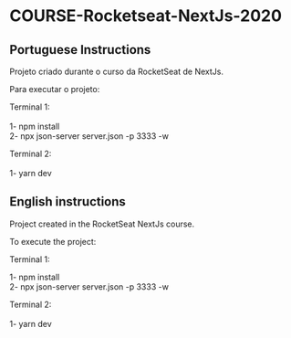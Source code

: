 # COURSE-Rocketseat-NextJs-2020

## Portuguese Instructions

Projeto criado durante o curso da RocketSeat de NextJs.

Para executar o projeto:

Terminal 1:<br/><br/>
1- npm install<br/>
2- npx json-server server.json -p 3333 -w<br/>

Terminal 2:<br/><br/>
1- yarn dev<br/>

## English instructions

Project created in the RocketSeat NextJs course.

To execute the project:

Terminal 1:<br/>

1- npm install<br/>
2- npx json-server server.json -p 3333 -w

Terminal 2:<br/><br/>
1- yarn dev<br/>

